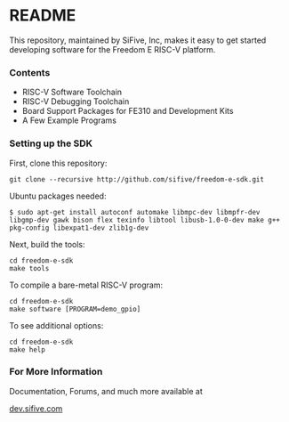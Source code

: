 # README #

This repository, maintained by SiFive, Inc, makes it easy to get started developing software for the Freedom E RISC-V platform. 

### Contents ###

* RISC-V Software Toolchain 
* RISC-V Debugging Toolchain
* Board Support Packages for FE310 and Development Kits
* A Few Example Programs

### Setting up the SDK ###

First, clone this repository:

```
git clone --recursive http://github.com/sifive/freedom-e-sdk.git
```

Ubuntu packages needed:

	$ sudo apt-get install autoconf automake libmpc-dev libmpfr-dev libgmp-dev gawk bison flex texinfo libtool libusb-1.0-0-dev make g++ pkg-config libexpat1-dev zlib1g-dev  

Next, build the tools:

```
cd freedom-e-sdk
make tools
```

To compile a bare-metal RISC-V program:

```
cd freedom-e-sdk
make software [PROGRAM=demo_gpio]
```

To see additional options:

```
cd freedom-e-sdk
make help
```

### For More Information ###

Documentation, Forums, and much more available at

[dev.sifive.com](http://dev.sifive.com)
